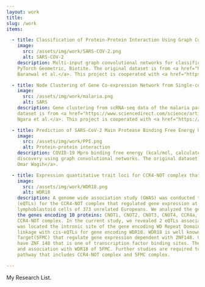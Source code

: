 ```yaml
---
layout: work
title:
slug: /work
items:

  - title: Classification of Protein-Protein Interaction Using Graph Convolutional Networks 
    image:
      src: /assets/img/work/SARS-COV-2.png
      alt: SARS-COV-2
    description: Multi-input graph convolutional networks for classification of protein-protein interaction by using PyTorch, 
    PyTorch Geometric, Biotite. The original dataset is from <a href="https://www.biorxiv.org/content/10.1101/2020.09.17.301200v2">
    Baranwal et al.</a>. This project is cooperated with <a href="https://mhlee216.github.io/">MyeongHoon Lee</a> 

  - title: Node Clustering of Gene Co-expression Network from Single-cell RNA Sequencing Using Node2Vec
    image:
      src: /assets/img/work/malaria.png
      alt: SARS
    description: Gene clustering from scRNA-seq data of the malaria parasite for life cycle analysis. The original 
    dataset is from <a href="https://www.sciencedirect.com/science/article/pii/S0014482718306438?via%3Dihub">
    Ngara et al.</a>. This project is cooperated with <a href="https://mhlee216.github.io/">MyeongHoon Lee</a>, TaeGyu Ha.  

  - title: Prediction of SARS-CoV-2 Main Protease Binding Free Energy Using Graph Convolutional Networks 
    image:
      src: /assets/img/work/PPI.png
      alt: Protein-protein interaction
    description: COVID-19 Mpro binding free energy (kcal/mol, calculated by AutoDock Vina) prediction for fast drug 
    discovery using graph convolutional networks. The original dataset is from <a href="https://github.com/omarwagih/covid19-docking">
    Omar Wagih</a>.

  - title: Expression quantitative trait loci for CCR4-NOT complex that regulate global gene expression 
    image:
      src: /assets/img/work/WDR18.png
      alt: WDR18
    description: A genome wide association study (GWAS) was conducted to identify expression quantitative trait loci 
    (eQTLs) for the CCR4-NOT complex that regulated gene expression at all steps. Data derived from RNA expression in 
    lymphoblastoid cells of 373 unrelated Europeans. We analyzed the genetic associations of SNPs with expression of 
    the genes encoding 10 proteins: CNOT1, CNOT2, CNOT3, CNOT4, CCR4a, CAF1, CAF40, CNOT10, CNOT11, and TAB182 among 
    CCR4-NOT complex. In the current study, we revealed 2 eQTLs associated with CNOT4 (P < ). One (rs114824303) of them 
    was located the intronic site of the gene encoding WD Repeat Domain 18 (WDR18). And then rs114824303 have strong 
    linkage with cis-eQTLs for gene encoding WDR18. WDR18 is well known subunit of Five Friends of Methylated Chromatin 
    Target(5FMC) that regulate gene expression dependent with ZNF148. CNOT4 target Promoter GH07J135507 (GeneHancer ID) 
    have ZNF 148 that is one of transcription factor binding sites. The current study suggested 2 novel eQTLs for CNOT4 
    and association with WDR18 of 5FMC. Further studies are required to understand their underlying mechanisms to unknown 
    pathway that includes CCR4-NOT complex and 5FMC complex.

---
```


My Research List.
<br />
<br />
